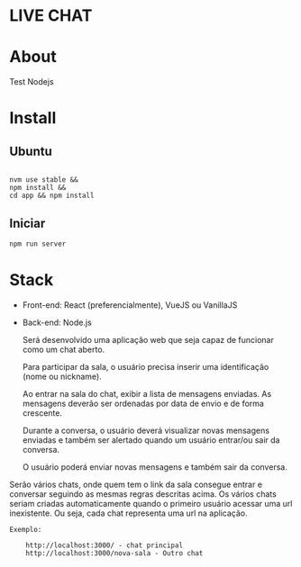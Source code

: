 LIVE CHAT
===================


# About

Test Nodejs

# Install


## Ubuntu

```

nvm use stable && 
npm install && 
cd app && npm install
```

## Iniciar

```bash
npm run server
```


# Stack

- Front-end: React (preferencialmente), VueJS ou VanillaJS 

- Back-end: Node.js

    Será desenvolvido uma aplicação web que seja capaz de funcionar como um chat aberto.

    Para participar da sala, o usuário precisa inserir uma identificação (nome ou nickname).

    Ao entrar na sala do chat, exibir a lista de mensagens enviadas. As mensagens deverão ser ordenadas por data de envio e de forma crescente.

    Durante a conversa, o usuário deverá visualizar novas mensagens enviadas e também ser alertado quando um usuário entrar/ou sair da conversa.

    O usuário poderá enviar novas mensagens e também sair da conversa.


Serão vários chats, onde quem tem o link da sala consegue entrar e conversar seguindo as mesmas regras descritas acima. Os vários chats seriam criadas automaticamente quando o primeiro usuário acessar uma url inexistente. Ou seja, cada chat representa uma url na aplicação.

    Exemplo:

        http://localhost:3000/ - chat principal
        http://localhost:3000/nova-sala - Outro chat


